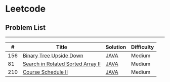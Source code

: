 # Leetcode

## Problem List
---

|#|Title|Solution|Difficulty|
|-|-|-|-|
|156|[Binary Tree Upside Down](https://leetcode.com/problems/binary-tree-upside-down/description/)|[JAVA](./code/156_BinaryTreeUpsideDown.java)|Medium|
|81|[Search in Rotated Sorted Array II](https://leetcode.com/problems/search-in-rotated-sorted-array-ii/description/)|[JAVA](./code/81_SearchInRotatedArray2.java)|Medium|
|210|[Course Schedule II](https://leetcode.com/problems/course-schedule-ii/description/)|[JAVA](./code/210_courseSchedule2.java)|Medium|
